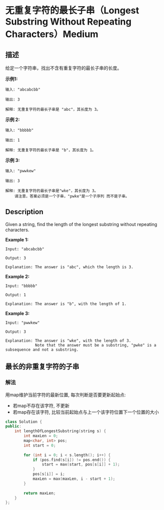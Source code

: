 # 无重复字符的最长子串（Longest Substring Without Repeating Characters）Medium
## 描述
给定一个字符串，找出不含有重复字符的最长子串的长度。

**示例1:**
```
输入: "abcabcbb"

输出: 3 

解释: 无重复字符的最长子串是 "abc"，其长度为 3。
```


**示例 2:**
```
输入: "bbbbb"

输出: 1

解释: 无重复字符的最长子串是 "b"，其长度为 1。
```


**示例 3:**
```
输入: "pwwkew"

输出: 3

解释: 无重复字符的最长子串是"wke"，其长度为 3。
    请注意，答案必须是一个子串，"pwke"是一个子序列 而不是子串。
```

## Description
Given a string, find the length of the longest substring without repeating characters.


**Example 1:**
```
Input: "abcabcbb"

Output: 3 

Explanation: The answer is "abc", which the length is 3.
```



**Example 2:**
```
Input: "bbbbb"

Output: 1

Explanation: The answer is "b", with the length of 1.
```



**Example 3:**
```
Input: "pwwkew"

Output: 3

Explanation: The answer is "wke", with the length of 3. 
             Note that the answer must be a substring, "pwke" is a subsequence and not a substring.
```


## 最长的非重复字符的子串
### 解法
用map维护当前字符的最新位置, 每次判断是否要更新起始点:
- 若map不存在该字符, 不更新
- 若map存在该字符, 比较当前起始点与上一个该字符位置下一个位置的大小
```c++
class Solution {
public:
    int lengthOfLongestSubstring(string s) {
        int maxLen = 0;
        map<char, int> pos;
        int start = 0;
        
        for (int i = 0; i < s.length(); i++) {
            if (pos.find(s[i]) != pos.end()) {
                start = max(start, pos[s[i]] + 1);
            }
            pos[s[i]] = i;
            maxLen = max(maxLen, i - start + 1);
        }
        
        return maxLen;
    }
};
```